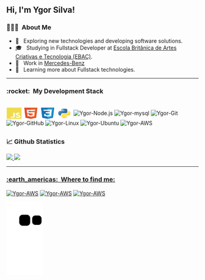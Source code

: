 <h2>Hi, I'm Ygor Silva! </h2>


   <h3> 🕵🏽‍♂️ &nbsp;About Me </h3>

  - 🤔 &nbsp; Exploring new technologies and developing software solutions.
  - 🎓 &nbsp; Studying in Fullstack Developer at <a href="https://ebaconline.com.br/">Escola Britânica de Artes Criativas e Tecnologia (EBAC)</a>.
  - 💼 &nbsp; Work in <a href="https://www.mercedes-benz.com/en/">Mercedes-Benz</a>
  - 🌱 &nbsp; Learning more about Fullstack technologies.

---

<h3> :rocket: &nbsp;My Development Stack </h3>

<div style="display: inline_block"><br>
  <img align="center" alt="Ygor-Js" height="30" width="40" src="https://raw.githubusercontent.com/devicons/devicon/master/icons/javascript/javascript-plain.svg">
  <img align="center" alt="Ygor-HTML" height="30" width="40" src="https://raw.githubusercontent.com/devicons/devicon/master/icons/html5/html5-original.svg">
  <img align="center" alt="Ygor-CSS" height="30" width="40" src="https://raw.githubusercontent.com/devicons/devicon/master/icons/css3/css3-original.svg">
  <img align="center" alt="Ygor-Python" height="30" width="40" src="https://raw.githubusercontent.com/devicons/devicon/master/icons/python/python-original.svg">
  <img align="center" alt="Ygor-Node.js" height="30" width="40" src="https://icongr.am/devicon/nodejs-original.svg">
  <img align="center" alt="Ygor-mysql" height="30" width="40" src="https://icongr.am/devicon/mysql-original-wordmark.svg">
  <img align="center" alt="Ygor-Git" height="30" width="40" src="https://icongr.am/devicon/git-original-wordmark.svg">
  <img align="center" alt="Ygor-GitHub" height="30" width="40" src="https://icongr.am/devicon/github-original-wordmark.svg">
  <img align="center" alt="Ygor-Linux" height="30" width="40" src="https://icongr.am/devicon/linux-original.svg">
  <img align="center" alt="Ygor-Ubuntu" height="30" width="40" src="https://icongr.am/devicon/ubuntu-plain-wordmark.svg">
  <img align="center" alt="Ygor-AWS" height="30" width="40" src="https://icongr.am/simple/amazonaws.svg">                                                                  
   
##

### 📈 Github Statistics

<div>
  <a href="https://github.com/Ygor-Silva">
     <img height="180em" src="https://github-readme-stats.vercel.app/api?username=Ygor-Silva&show_icons=true&theme=dracula&include_all_commits=true&count_private=true"/>
     
  <img height="180em" src="https://github-readme-stats.vercel.app/api/top-langs/?username=Ygor-Silva&layout=compact&langs_count=7&theme=dracula"/>
</div>

---

<h3> :earth_americas: &nbsp;Where to find me: </h3> 

  <a href="https://www.linkedin.com/in/ygor-silva-developer" target="_blank"><img align="center" alt="Ygor-AWS" height="30" width="40" src="https://icongr.am/devicon/linkedin-original.svg" target="_blank"></a>
<a href="https://instagram.com/Ygorsilvat" target="_blank"><img align="center" alt="Ygor-AWS" height="30" width="40" src="https://icongr.am/material/instagram.svg" target="_blank"></a>
<a href = "mailto:ygor-1996@hotmail.com" target="_blank"><img align="center" alt="Ygor-AWS" height="30" width="40" src="https://icongr.am/material/email-edit.svg" target="_blank"></a>

![Snake animation](https://github.com/Ygor-Silva/Ygor-Silva/blob/output/github-contribution-grid-snake.svg)
